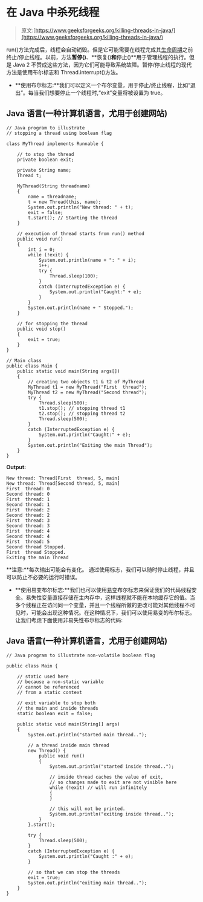 # 在 Java 中杀死线程

> 原文:[https://www.geeksforgeeks.org/killing-threads-in-java/](https://www.geeksforgeeks.org/killing-threads-in-java/)

run()方法完成后，线程会自动销毁。但是它可能需要在线程完成其[生命周期](https://www.geeksforgeeks.org/lifecycle-and-states-of-a-thread-in-java/)之前终止/停止线程。以前，方法**暂停()**、**恢复()**和**停止()**用于管理线程的执行。但是 Java 2 不赞成这些方法，因为它们可能导致系统故障。暂停/停止线程的现代方法是使用布尔标志和 Thread.interrupt()方法。

*   **使用布尔标志:**我们可以定义一个布尔变量，用于停止/终止线程，比如“退出”。每当我们想要停止一个线程时,“exit”变量将被设置为 true。

## Java 语言(一种计算机语言，尤用于创建网站)

```
// Java program to illustrate
// stopping a thread using boolean flag

class MyThread implements Runnable {

    // to stop the thread
    private boolean exit;

    private String name;
    Thread t;

    MyThread(String threadname)
    {
        name = threadname;
        t = new Thread(this, name);
        System.out.println("New thread: " + t);
        exit = false;
        t.start(); // Starting the thread
    }

    // execution of thread starts from run() method
    public void run()
    {
        int i = 0;
        while (!exit) {
            System.out.println(name + ": " + i);
            i++;
            try {
                Thread.sleep(100);
            }
            catch (InterruptedException e) {
                System.out.println("Caught:" + e);
            }
        }
        System.out.println(name + " Stopped.");
    }

    // for stopping the thread
    public void stop()
    {
        exit = true;
    }
}

// Main class
public class Main {
    public static void main(String args[])
    {
        // creating two objects t1 & t2 of MyThread
        MyThread t1 = new MyThread("First  thread");
        MyThread t2 = new MyThread("Second thread");
        try {
            Thread.sleep(500);
            t1.stop(); // stopping thread t1
            t2.stop(); // stopping thread t2
            Thread.sleep(500);
        }
        catch (InterruptedException e) {
            System.out.println("Caught:" + e);
        }
        System.out.println("Exiting the main Thread");
    }
}
```

**Output:** 

```
New thread: Thread[First  thread, 5, main]
New thread: Thread[Second thread, 5, main]
First  thread: 0
Second thread: 0
First  thread: 1
Second thread: 1
First  thread: 2
Second thread: 2
First  thread: 3
Second thread: 3
First  thread: 4
Second thread: 4
First  thread: 5
Second thread Stopped.
First  thread Stopped.
Exiting the main Thread
```

**注意:**每次输出可能会有变化。
通过使用标志，我们可以随时停止线程，并且可以防止不必要的运行时错误。

*   **使用易变布尔标志:**我们也可以使用[易变](https://www.geeksforgeeks.org/volatile-keyword-in-java/)布尔标志来保证我们的代码线程安全。易失性变量直接存储在主内存中，这样线程就不能在本地缓存它的值。当多个线程正在访问同一个变量，并且一个线程所做的更改可能对其他线程不可见时，可能会出现这种情况。在这种情况下，我们可以使用易变的布尔标志。
    让我们考虑下面使用非易失性布尔标志的代码:

## Java 语言(一种计算机语言，尤用于创建网站)

```
// Java program to illustrate non-volatile boolean flag

public class Main {

    // static used here
    // because a non-static variable
    // cannot be referenced
    // from a static context

    // exit variable to stop both
    // the main and inside threads
    static boolean exit = false;

    public static void main(String[] args)
    {
        System.out.println("started main thread..");

        // a thread inside main thread
        new Thread() {
            public void run()
            {
                System.out.println("started inside thread..");

                // inside thread caches the value of exit,
                // so changes made to exit are not visible here
                while (!exit) // will run infinitely
                {
                }

                // this will not be printed.
                System.out.println("exiting inside thread..");
            }
        }.start();

        try {
            Thread.sleep(500);
        }
        catch (InterruptedException e) {
            System.out.println("Caught :" + e);
        }

        // so that we can stop the threads
        exit = true;
        System.out.println("exiting main thread..");
    }
}
```